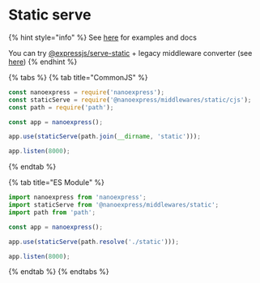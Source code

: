 # Static serve

{% hint style="info" %}
See [here](https://github.com/nanoexpress/middlewares/tree/master/static) for examples and docs

You can try [@expressjs/serve-static](https://github.com/expressjs/serve-static) + legacy middleware converter \(see [here](../middlewares.md)\)
{% endhint %}

{% tabs %}
{% tab title="CommonJS" %}
```javascript
const nanoexpress = require('nanoexpress');
const staticServe = require('@nanoexpress/middlewares/static/cjs');
const path = require('path');

const app = nanoexpress();

app.use(staticServe(path.join(__dirname, 'static')));

app.listen(8000);
```
{% endtab %}

{% tab title="ES Module" %}
```javascript
import nanoexpress from 'nanoexpress';
import staticServe from '@nanoexpress/middlewares/static';
import path from 'path';

const app = nanoexpress();

app.use(staticServe(path.resolve('./static')));

app.listen(8000);
```
{% endtab %}
{% endtabs %}

